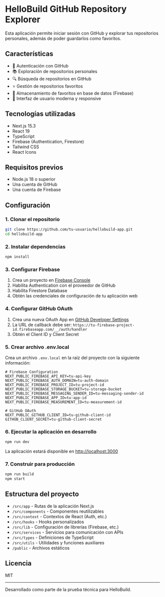 # HelloBuild GitHub Repository Explorer

Esta aplicación permite iniciar sesión con GitHub y explorar tus repositorios personales, además de poder guardarlos como favoritos.

## Características

- 🔐 Autenticación con GitHub
- 📚 Exploración de repositorios personales
- 🔍 Búsqueda de repositorios en GitHub
- ⭐ Gestión de repositorios favoritos
- 🔄 Almacenamiento de favoritos en base de datos (Firebase)
- 🎨 Interfaz de usuario moderna y responsive

## Tecnologías utilizadas

- Next.js 15.3
- React 19
- TypeScript
- Firebase (Authentication, Firestore)
- Tailwind CSS
- React Icons

## Requisitos previos

- Node.js 18 o superior
- Una cuenta de GitHub
- Una cuenta de Firebase

## Configuración

### 1. Clonar el repositorio

```bash
git clone https://github.com/tu-usuario/hellobuild-app.git
cd hellobuild-app
```

### 2. Instalar dependencias

```bash
npm install
```

### 3. Configurar Firebase

1. Crea un proyecto en [Firebase Console](https://console.firebase.google.com/)
2. Habilita Authentication con el proveedor de GitHub
3. Habilita Firestore Database
4. Obtén las credenciales de configuración de tu aplicación web

### 4. Configurar GitHub OAuth

1. Crea una nueva OAuth App en [GitHub Developer Settings](https://github.com/settings/developers)
2. La URL de callback debe ser: `https://tu-firebase-project-id.firebaseapp.com/__/auth/handler`
3. Obtén el Client ID y Client Secret

### 5. Crear archivo .env.local

Crea un archivo `.env.local` en la raíz del proyecto con la siguiente información:

```
# Firebase Configuration
NEXT_PUBLIC_FIREBASE_API_KEY=tu-api-key
NEXT_PUBLIC_FIREBASE_AUTH_DOMAIN=tu-auth-domain
NEXT_PUBLIC_FIREBASE_PROJECT_ID=tu-project-id
NEXT_PUBLIC_FIREBASE_STORAGE_BUCKET=tu-storage-bucket
NEXT_PUBLIC_FIREBASE_MESSAGING_SENDER_ID=tu-messaging-sender-id
NEXT_PUBLIC_FIREBASE_APP_ID=tu-app-id
NEXT_PUBLIC_FIREBASE_MEASUREMENT_ID=tu-measurement-id

# GitHub OAuth
NEXT_PUBLIC_GITHUB_CLIENT_ID=tu-github-client-id
GITHUB_CLIENT_SECRET=tu-github-client-secret
```

### 6. Ejecutar la aplicación en desarrollo

```bash
npm run dev
```

La aplicación estará disponible en [http://localhost:3000](http://localhost:3000)

### 7. Construir para producción

```bash
npm run build
npm start
```

## Estructura del proyecto

- `/src/app` - Rutas de la aplicación Next.js
- `/src/components` - Componentes reutilizables
- `/src/context` - Contextos de React (Auth, etc.)
- `/src/hooks` - Hooks personalizados
- `/src/lib` - Configuración de librerías (Firebase, etc.)
- `/src/services` - Servicios para comunicación con APIs
- `/src/types` - Definiciones de TypeScript
- `/src/utils` - Utilidades y funciones auxiliares
- `/public` - Archivos estáticos

## Licencia

MIT

---

Desarrollado como parte de la prueba técnica para HelloBuild.

